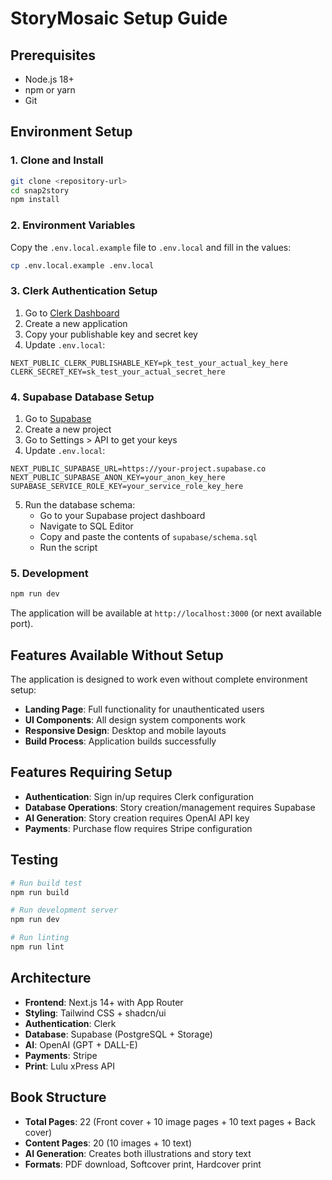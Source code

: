 # StoryMosaic Setup Guide

## Prerequisites
- Node.js 18+ 
- npm or yarn
- Git

## Environment Setup

### 1. Clone and Install
```bash
git clone <repository-url>
cd snap2story
npm install
```

### 2. Environment Variables
Copy the `.env.local.example` file to `.env.local` and fill in the values:

```bash
cp .env.local.example .env.local
```

### 3. Clerk Authentication Setup
1. Go to [Clerk Dashboard](https://dashboard.clerk.com)
2. Create a new application
3. Copy your publishable key and secret key
4. Update `.env.local`:
```env
NEXT_PUBLIC_CLERK_PUBLISHABLE_KEY=pk_test_your_actual_key_here
CLERK_SECRET_KEY=sk_test_your_actual_secret_here
```

### 4. Supabase Database Setup
1. Go to [Supabase](https://supabase.com)
2. Create a new project
3. Go to Settings > API to get your keys
4. Update `.env.local`:
```env
NEXT_PUBLIC_SUPABASE_URL=https://your-project.supabase.co
NEXT_PUBLIC_SUPABASE_ANON_KEY=your_anon_key_here
SUPABASE_SERVICE_ROLE_KEY=your_service_role_key_here
```

5. Run the database schema:
   - Go to your Supabase project dashboard
   - Navigate to SQL Editor
   - Copy and paste the contents of `supabase/schema.sql`
   - Run the script

### 5. Development
```bash
npm run dev
```

The application will be available at `http://localhost:3000` (or next available port).

## Features Available Without Setup

The application is designed to work even without complete environment setup:

- **Landing Page**: Full functionality for unauthenticated users
- **UI Components**: All design system components work
- **Responsive Design**: Desktop and mobile layouts
- **Build Process**: Application builds successfully

## Features Requiring Setup

- **Authentication**: Sign in/up requires Clerk configuration
- **Database Operations**: Story creation/management requires Supabase
- **AI Generation**: Story creation requires OpenAI API key
- **Payments**: Purchase flow requires Stripe configuration

## Testing

```bash
# Run build test
npm run build

# Run development server
npm run dev

# Run linting
npm run lint
```

## Architecture

- **Frontend**: Next.js 14+ with App Router
- **Styling**: Tailwind CSS + shadcn/ui
- **Authentication**: Clerk
- **Database**: Supabase (PostgreSQL + Storage)
- **AI**: OpenAI (GPT + DALL-E)
- **Payments**: Stripe
- **Print**: Lulu xPress API

## Book Structure

- **Total Pages**: 22 (Front cover + 10 image pages + 10 text pages + Back cover)
- **Content Pages**: 20 (10 images + 10 text)
- **AI Generation**: Creates both illustrations and story text
- **Formats**: PDF download, Softcover print, Hardcover print